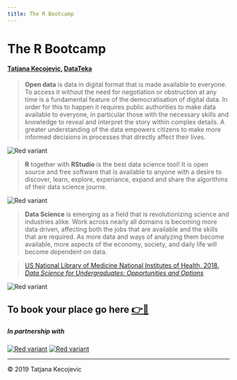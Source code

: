 ```yaml
---
title: The R Bootcamp
---
```

# The R Bootcamp

#### [Tatjana Kecojevic](https://tanjakec.github.io), [DataTeka](datateka.com)

> **Open data** is data in digital format that is made available to everyone. To access it without the need for negotiation or obstruction at any time is a fundamental feature of the democratisation of digital data. In order for this to happen it requires public authorities to make data available to everyone, in particular those with the necessary skills and knowledge to reveal and interpret the story within complex details. A greater understanding of the data empowers citizens to make more informed decisions in processes that directly affect their lives.

![Red variant](/images/bootcamp.jpg?width=40pc)

> **R** together with **RStudio** is the best data science tool! It is open source and free software that is available to anyone with a desire to discover, learn, explore, experiance, expand and share the algorithms of their data science journe.  

![Red variant](/images/WEDeming.jpg?width=35pc)

> **Data Science** is emerging as a field that is revolutionizing science and industries alike. Work across nearly all domains is becoming more data driven, affecting both the jobs that are available and the skills that are required. As more data and ways of analyzing them become available, more aspects of the economy, society, and daily life will become dependent on data.

>[US National Library of Medicine National Institutes of Health, 2018. *Data Science for Undergraduates: Opportunities and Options*](https://www.ncbi.nlm.nih.gov/books/NBK532768/)

![Red variant](/images/ML.jpg?width=40pc)

## To book your place go here [👉📩](https://docs.google.com/forms/d/e/1FAIpQLSfUCI30txTSiJ5fPGGZIGOnta4C9krrutvRjP4AvuVf1S0azQ/viewform)

##### In partnership with

[![Red variant](/images/startit-logo.png?width=7.5pc)](https://startit.rs)
[![Red variant](/images/UNDP_SR.png?width=7.5pc)](http://www.rs.undp.org)

-----------------------------
© 2019 Tatjana Kecojevic

